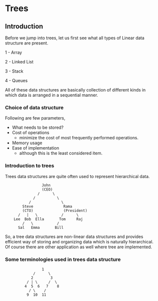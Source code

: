 # Trees

## Introduction
Before we jump into trees, let us first see what all types of Linear data structure are present.

 1 - Array

 2 - Linked List

 3 - Stack 

 4 - Queues

All of these data structures are basically collection of different kinds in which data is arranged in a sequential manner.

### Choice of data structure
Following are few parameters, 

- What needs to be stored?
- Cost of operations
  - minimize the cost of most frequently performed operations.
- Memory usage
- Ease of implementation
  - although this is the least considered item.

### Introduction to trees
Trees data structures are quite often used to represent hierarchical data.
                     
                     John 
                     (CEO)
                   /      \
                 /          \
               /              \
            Steve              Rama
            (CTO)              (President)
          /   |   \           /      \
        Lee  Bob  Ella       Tom     Raj
            /   \           /
          Sal   Emma       Bill

So, a tree data structures are non-linear data structures and provides efficient way of storing and organizing data which is naturally hierarchical. Of course there are other application as well where tree are implemented.

### Some terminologies used in trees data structure

                     1
                 /      \
                2        3
              / | \     /  \
             4  5  6   7    8
               / \    /
              9  10  11

